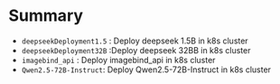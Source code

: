 # Summary
- `deepseekDeployment1.5` : Deploy deepseek 1.5B in k8s cluster
- `deepseekDeployment32B` :Deploy deepseek 32BB in k8s cluster
- `imagebind_api` : Deploy imagebind_api in k8s cluster
- `Qwen2.5-72B-Instruct`: Deploy Qwen2.5-72B-Instruct in k8s cluster